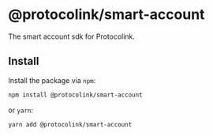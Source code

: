 # @protocolink/smart-account

The smart account sdk for Protocolink.

## Install

Install the package via `npm`:

```sh
npm install @protocolink/smart-account
```

or `yarn`:

```sh
yarn add @protocolink/smart-account
```
